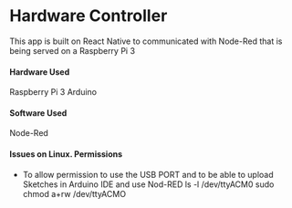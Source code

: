 # Hardware Controller


This app is built on React Native to communicated with Node-Red that is being served on a Raspberry Pi 3

#### Hardware Used
Raspberry Pi 3
Arduino

#### Software Used
Node-Red

#### Issues on Linux. Permissions

* To allow permission to use the USB PORT and to be able to upload Sketches in Arduino IDE and use Nod-RED 
ls -l /dev/ttyACM0
sudo chmod a+rw /dev/ttyACMO
